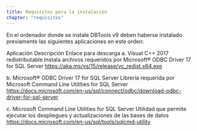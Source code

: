 ```yaml
---
title: Requisitos para la instalación
chapter: "requisitos"
---
```


En el ordenador donde se instale DBTools v9 deben haberse instalado previamente las siguientes aplicaciones en este orden:

Aplicación	Descripción	Enlace para descarga
a.	Visual C++ 2017 redistributable	Instala archivos requeridos por Microsoft® ODBC Driver 17 for SQL Server	https://aka.ms/vs/15/release/vc_redist.x64.exe

b.	Microsoft® ODBC Driver 17 for SQL Server	Librería requerida por Microsoft Command Line Utilities for SQL Server	https://docs.microsoft.com/en-us/sql/connect/odbc/download-odbc-driver-for-sql-server

c.	Microsoft Command Line Utilities for SQL Server	Utilidad que permite ejecutar los despliegues y actualizaciones de las bases de datos	https://docs.microsoft.com/en-us/sql/tools/sqlcmd-utility
